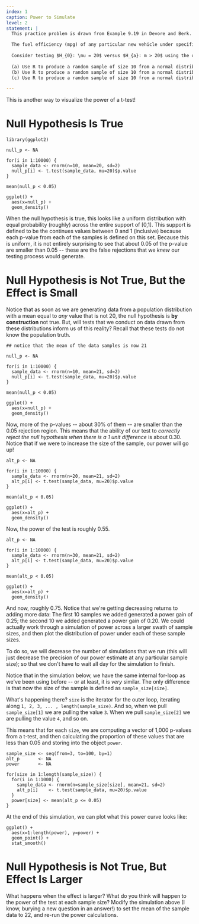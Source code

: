 ```yaml
---
index: 1
caption: Power to Simulate
level: 2
statement: |
  This practice problem is drawn from Example 9.19 in Devore and Berk.

  The fuel efficiency (mpg) of any particular new vehicle under specified driving conditions may not be identical to the EPA figure that appears on the vehicle’s sticker. Suppose that 10 different vehicles of a particular type are to be selected and driven over a certain course, after which the fuel efficiency of each one is to be determined. Let $m$ denote the true average fuel efficiency under these conditions.
  
  Consider testing $H_{0}: \mu = 20$ versus $H_{a}: m > 20$ using the one-sample t test based on the resulting sample.
  
  (a) Use R to produce a random sample of size 10 from a normal distribution with mean 20 and standard deviation 2. Then, conduct a t-test of this distribution against the null hypothesis that the true mean is 0. Repeat this process a large number of times (i.e. 10,000), saving the resulting p-value each time. What proportion of these simulations would reject the null hypothesis at an $\alpha = 0.05$ critical value? If you produce a plot of this distribution of these p-values, what do you observe? 
  (b) Use R to produce a random sample of size 10 from a normal distribution with mean 21 and standard deviation 2. Then, conduct a t-test of this distribution against the null hypothesis that the true mean is 0. Repeat this process a large number of times (i.e. 10,000), saving the resulting p-value each time. What proportion of these simulations would reject the null hypothesis at an $\alpha = 0.05$ critical value? If you produce a plot of this distribution of these p-values, what do you observe? 
  (c) Use R to produce a random sample of size 10 from a normal distribution with mean 22 and standard deviation 2. Then, conduct a t-test of this distribution against the null hypothesis that the true mean is 0. Repeat this process a large number of times (i.e. 10,000), saving the resulting p-value each time. What proportion of these simulations would reject the null hypothesis at an $\alpha = 0.05$ critical value? If you produce a plot of this distribution of these p-values, what do you observe? 

---
```


This is another way to visualize the power of a t-test! 

# Null Hypothesis Is True 

```
library(ggplot2)

null_p <- NA 

for(i in 1:10000) { 
  sample_data <- rnorm(n=10, mean=20, sd=2)
  null_p[i] <- t.test(sample_data, mu=20)$p.value
}

mean(null_p < 0.05)

ggplot() + 
  aes(x=null_p) + 
  geom_density()
```

When the null hypothesis is true, this looks like a uniform distribution with equal probability (roughly) across the entire support of [0,1]. This support is defined to be the continues values between 0 and 1 (inclusive) because each p-value from each of the samples is defined on this set. Because this is uniform, it is not entirely surprising to see that about 0.05 of the p-value are smaller than 0.05 -- these are the false rejections that we _knew_ our testing process would generate. 

# Null Hypothesis is Not True, But the Effect is Small 

Notice that as soon as we are generating data from a population distribution with a mean equal to _any_ value that is not 20, the null hypothesis is **by construction** not true. But, will tests that we conduct on data drawn from these distributions inform us of this reality? Recall that these tests do not know the population truth. 

```
## notice that the mean of the data samples is now 21

null_p <- NA 

for(i in 1:10000) { 
  sample_data <- rnorm(n=10, mean=21, sd=2)
  null_p[i] <- t.test(sample_data, mu=20)$p.value
}

mean(null_p < 0.05)

ggplot() + 
  aes(x=null_p) + 
  geom_density()
```

Now, more of the p-values -- about 30% of them -- are smaller than the 0.05 rejection region. This means that the ability of our test to _correctly reject the null hypothesis when there is a 1 unit difference_ is about 0.30. Notice that if we were to increase the size of the sample, our power will go up! 

```
alt_p <- NA 

for(i in 1:10000) { 
  sample_data <- rnorm(n=20, mean=21, sd=2)
  alt_p[i] <- t.test(sample_data, mu=20)$p.value
}

mean(alt_p < 0.05)

ggplot() + 
  aes(x=alt_p) + 
  geom_density()
```

Now, the power of the test is roughly 0.55. 

```
alt_p <- NA 

for(i in 1:10000) { 
  sample_data <- rnorm(n=30, mean=21, sd=2)
  alt_p[i] <- t.test(sample_data, mu=20)$p.value
}

mean(alt_p < 0.05)

ggplot() + 
  aes(x=alt_p) + 
  geom_density()
```

And now, roughly 0.75. Notice that we're getting decreasing returns to adding more data: The first 10 samples we added generated a power gain of 0.25; the second 10 we added generated a power gain of 0.20. We could actually work through a simulation of power across a larger swath of sample sizes, and then plot the distribution of power under each of these sample sizes.

To do so, we will decrease the number of simulations that we run (this will just decrease the precision of our power estimate at any particular sample size); so that we don't have to wait all day for the simulation to finish. 

Notice that in the simulation below, we have the same internal for-loop as we've been using before -- or at least, it is _very_ similar. The only difference is that now the size of the sample is defined as `sample_size[size]`. 

What's happening there? `size` is the iterator for the outer loop, iterating along `1, 2, 3, ... , length(sample_size)`. And so, when we pull `sample_size[1]` we are pulling the value `3`. When we pull `sample_size[2]` we are pulling the value `4`, and so on. 

This means that for each `size`, we are computing a vector of 1,000 p-values from a t-test, and then calculating the proportion of these values that are less than 0.05 and storing into the object `power`. 

```
sample_size <- seq(from=3, to=100, by=1)
alt_p       <- NA
power       <- NA 

for(size in 1:length(sample_size)) { 
  for(i in 1:1000) { 
    sample_data <- rnorm(n=sample_size[size], mean=21, sd=2)
    alt_p[i]    <- t.test(sample_data, mu=20)$p.value
  }
  power[size] <- mean(alt_p <= 0.05)
}
```

At the end of this simulation, we can plot what this power curve looks like: 

```
ggplot() + 
  aes(x=1:length(power), y=power) + 
  geom_point() + 
  stat_smooth()
```

# Null Hypothesis is Not True, But Effect Is Larger

What happens when the effect is larger? What do you think will happen to the power of the test at each sample size? Modify the simulation above (I know, burying a new question in an answer!) to set the mean of the sample data to 22, and re-run the power calculations.  
